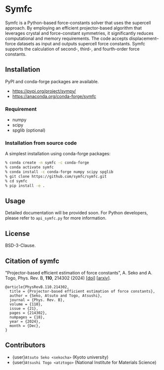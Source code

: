 # Symfc

Symfc is a Python-based force-constants solver that uses the supercell approach.
By employing an efficient projector-based algorithm that leverages crystal and
force-constant symmetries, it significantly reduces computational and memory
requirements. The code accepts displacement–force datasets as input and outputs
supercell force constants. Symfc supports the calculation of second-, third-,
and fourth-order force constants.

## Installation

PyPI and conda-forge packages are available.

- https://pypi.org/project/sympy/
- https://anaconda.org/conda-forge/symfc

### Requirement

- numpy
- scipy
- spglib (optional)

### Installation from source code

A simplest installation using conda-forge packages:

```bash
% conda create -n symfc -c conda-forge
% conda activate symfc
% conda install -c conda-forge numpy scipy spglib
% git clone https://github.com/symfc/symfc.git
% cd symfc
% pip install -e .
```

## Usage

Detailed documentation will be provided soon. For Python developers, please
refer to `api_symfc.py` for more information.

## License

BSD-3-Clause.

## Citation of symfc

"Projector-based efficient estimation of force constants", A. Seko and A. Togo,
Phys. Rev. B, **110**, 214302 (2024)
[[doi](https://doi.org/10.1103/PhysRevB.110.214302)]
[[arxiv](https://arxiv.org/abs/2403.03588)].

```
@article{PhysRevB.110.214302,
  title = {Projector-based efficient estimation of force constants},
  author = {Seko, Atsuto and Togo, Atsushi},
  journal = {Phys. Rev. B},
  volume = {110},
  issue = {21},
  pages = {214302},
  numpages = {18},
  year = {2024},
  month = {Dec},
}
```

## Contributors

- {user}`Atsuto Seko <sekocha>` (Kyoto university)
- {user}`Atsushi Togo <atztogo>` (National Institute for Materials Science)

<!-- ```{toctree}
:hidden:
install
``` -->
